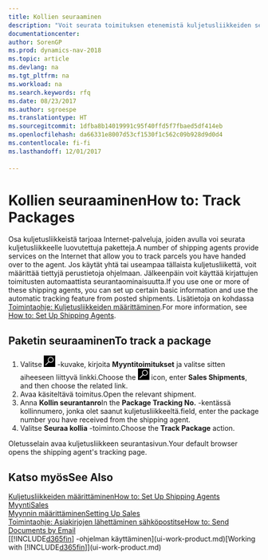 ```yaml
---
title: Kollien seuraaminen
description: "Voit seurata toimituksen etenemistä kuljetusliikkeiden seurantapalvelun avulla."
documentationcenter: 
author: SorenGP
ms.prod: dynamics-nav-2018
ms.topic: article
ms.devlang: na
ms.tgt_pltfrm: na
ms.workload: na
ms.search.keywords: rfq
ms.date: 08/23/2017
ms.author: sgroespe
ms.translationtype: HT
ms.sourcegitcommit: 1dfba8b14019991c95f40ffd5f7fbaed5df414eb
ms.openlocfilehash: da66331e8007d53cf1530f1c562c09b928d9d0d4
ms.contentlocale: fi-fi
ms.lasthandoff: 12/01/2017

---
```

# <a name="how-to-track-packages"></a><span data-ttu-id="01a7d-103">Kollien seuraaminen</span><span class="sxs-lookup"><span data-stu-id="01a7d-103">How to: Track Packages</span></span>
<span data-ttu-id="01a7d-104">Osa kuljetusliikkeistä tarjoaa Internet-palveluja, joiden avulla voi seurata kuljetusliikkeelle luovutettuja paketteja.</span><span class="sxs-lookup"><span data-stu-id="01a7d-104">A number of shipping agents provide services on the Internet that allow you to track parcels you have handed over to the agent.</span></span> <span data-ttu-id="01a7d-105">Jos käytät yhtä tai useampaa tällaista kuljetusliikettä, voit määrittää tiettyjä perustietoja ohjelmaan. Jälkeenpäin voit käyttää kirjattujen toimitusten automaattista seurantaominaisuutta.</span><span class="sxs-lookup"><span data-stu-id="01a7d-105">If you use one or more of these shipping agents, you can set up certain basic information and use the automatic tracking feature from posted shipments.</span></span> <span data-ttu-id="01a7d-106">Lisätietoja on kohdassa [Toimintaohje: Kuljetusliikkeiden määrittäminen](sales-how-to-set-up-shipping-agents.md).</span><span class="sxs-lookup"><span data-stu-id="01a7d-106">For more information, see [How to: Set Up Shipping Agents](sales-how-to-set-up-shipping-agents.md).</span></span>

## <a name="to-track-a-package"></a><span data-ttu-id="01a7d-107">Paketin seuraaminen</span><span class="sxs-lookup"><span data-stu-id="01a7d-107">To track a package</span></span>
1. <span data-ttu-id="01a7d-108">Valitse ![Etsi sivu tai raportti](media/ui-search/search_small.png "Etsi sivu tai raportti -kuvake") -kuvake, kirjoita **Myyntitoimitukset** ja valitse sitten aiheeseen liittyvä linkki.</span><span class="sxs-lookup"><span data-stu-id="01a7d-108">Choose the ![Search for Page or Report](media/ui-search/search_small.png "Search for Page or Report icon") icon, enter **Sales Shipments**, and then choose the related link.</span></span>
2. <span data-ttu-id="01a7d-109">Avaa käsiteltävä toimitus.</span><span class="sxs-lookup"><span data-stu-id="01a7d-109">Open the relevant shipment.</span></span>
3. <span data-ttu-id="01a7d-110">Anna **Kollin seurantanro**</span><span class="sxs-lookup"><span data-stu-id="01a7d-110">In the **Package Tracking No.**</span></span> <span data-ttu-id="01a7d-111">-kentässä kollinnumero, jonka olet saanut kuljetusliikkeeltä.</span><span class="sxs-lookup"><span data-stu-id="01a7d-111">field, enter the package number you have received from the shipping agent.</span></span>
4. <span data-ttu-id="01a7d-112">Valitse **Seuraa kollia** -toiminto.</span><span class="sxs-lookup"><span data-stu-id="01a7d-112">Choose the **Track Package** action.</span></span>

<span data-ttu-id="01a7d-113">Oletusselain avaa kuljetusliikkeen seurantasivun.</span><span class="sxs-lookup"><span data-stu-id="01a7d-113">Your default browser opens the shipping agent's tracking page.</span></span>

## <a name="see-also"></a><span data-ttu-id="01a7d-114">Katso myös</span><span class="sxs-lookup"><span data-stu-id="01a7d-114">See Also</span></span>
[<span data-ttu-id="01a7d-115">Kuljetusliikkeiden määrittäminen</span><span class="sxs-lookup"><span data-stu-id="01a7d-115">How to: Set Up Shipping Agents</span></span>](sales-how-to-set-up-shipping-agents.md)  
[<span data-ttu-id="01a7d-116">Myynti</span><span class="sxs-lookup"><span data-stu-id="01a7d-116">Sales</span></span>](sales-manage-sales.md)  
[<span data-ttu-id="01a7d-117">Myynnin määrittäminen</span><span class="sxs-lookup"><span data-stu-id="01a7d-117">Setting Up Sales</span></span>](sales-setup-sales.md)  
[<span data-ttu-id="01a7d-118">Toimintaohje: Asiakirjojen lähettäminen sähköpostitse</span><span class="sxs-lookup"><span data-stu-id="01a7d-118">How to: Send Documents by Email</span></span>](ui-how-send-documents-email.md)  
<span data-ttu-id="01a7d-119">[[!INCLUDE[d365fin](includes/d365fin_md.md)] -ohjelman käyttäminen](ui-work-product.md)</span><span class="sxs-lookup"><span data-stu-id="01a7d-119">[Working with [!INCLUDE[d365fin](includes/d365fin_md.md)]](ui-work-product.md)</span></span>

